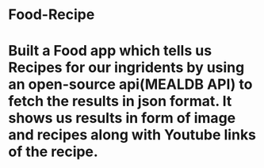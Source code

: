 ﻿# Food-Recipe
# Built a Food app which tells us Recipes for our ingridents by using an open-source api(MEALDB API) to fetch the results in json format. It shows us results in form of image and recipes along with Youtube links of the recipe.
